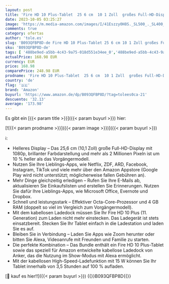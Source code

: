 ```yaml
---
layout: post
title: 'Fire HD 10 Plus-Tablet  25 6 cm  10 1 Zoll  großes Full-HD-Display  1080p   32 GB  schiefergrau  mit Werbung + kabelloses Ladedock „Made for Amazon“'
date: 2023-10-05 03:25:27
image: 'https://m.media-amazon.com/images/I/41Eszzy0H8S._SL500_._SL400_.jpg'
comments: true
category: ofertas
author: 'tole.es'
slug: 'B093QFBP8D-de Fire HD 10 Plus-Tablet 25 6 cm 10 1 Zoll großes Full-HD-...'
sku: 'B093QFBP8D-de'
tags: [ '488be9ed-a5bb-4c43-9a75-018d551e34ee_0','488be9ed-a5bb-4c43-9a75-018d551e34ee_8401','Amazon-Geräte','Amazon-Geräte & Zubehör','Arborist Merchandising Root','Computer & Zubehör','Fire HD 10 Plus','Fire Tablets','Fire-Tablets','Geräte-Pakete','Self Service','Special Features Stores','Tablet-PCs','a4cbee59-f823-40fe-831a-7de64f655f6f_0','a4cbee59-f823-40fe-831a-7de64f655f6f_5201','amazon','🇩🇪', ]
actualPrice: 168.98 EUR
currency: EUR
price: 168.98
comparePrice: 248.98 EUR
prodname: 'Fire HD 10 Plus-Tablet  25 6 cm  10 1 Zoll  großes Full-HD-Display  1080p   32 GB  schiefergrau  mit Werbung + kabelloses Ladedock „Made for Amazon“'
country: 'de'
flag: '🇩🇪'
brand: 'Amazon'
buyurl: 'https://www.amazon.de/dp/B093QFBP8D/?tag=tolees0ca-21'
descuento: '32.13'
average: '173.98'
---
```


Es gibt ein [{{< param title >}}]({{< param buyurl >}}) hier:

[![{{< param prodname >}}]({{< param image >}})]({{< param buyurl >}})

ℹ️:

- Helleres Display – Das 25,6 cm (10,1 Zoll) große Full-HD-Display mit 1080p, brillanter Farbdarstellung und mehr als 2 Millionen Pixeln ist um 10 % heller als das Vorgängermodell.
- Nutzen Sie Ihre Lieblings-Apps, wie Netflix, ZDF, ARD, Facebook, Instagram, TikTok und viele mehr über den Amazon Appstore (Google Play wird nicht unterstützt; möglicherweise fallen Gebühren an).
- Mehr Dinge gleichzeitig erledigen – Rufen Sie Ihre E-Mails ab, aktualisieren Sie Einkaufslisten und erstellen Sie Erinnerungen. Nutzen Sie dafür Ihre Lieblings-Apps, wie Microsoft Office, Evernote und Dropbox.
- Schnell und leistungsstark – Effektiver Octa-Core-Prozessor und 4 GB RAM (doppelt so viel im Vergleich zum Vorgängermodell).
- Mit dem kabellosen Ladedock müssen Sie Ihr Fire HD 10 Plus (11. Generation) zum Laden nicht mehr einstecken. Das Ladegerät ist stets einsatzbereit. Stecken Sie Ihr Tablet einfach in die Ladestation und laden Sie es auf.
- Bleiben Sie in Verbindung – Laden Sie Apps wie Zoom herunter oder bitten Sie Alexa, Videoanrufe mit Freunden und Familie zu starten.
- Die perfekte Kombination – Das Bundle enthält ein Fire HD 10 Plus-Tablet sowie das speziell für Amazon entwickelte kabellose Ladedock von Anker, das die Nutzung im Show-Modus mit Alexa ermöglicht.
- Mit der kabellosen High-Speed-Ladefunktion mit 15 W können Sie Ihr Tablet innerhalb von 3,5 Stunden auf 100 % aufladen.

[🛒 kauf es hier!!]({{< param buyurl >}})
{{<world>}}B093QFBP8D{{</world>}}
